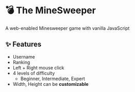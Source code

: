 # 💣 The MineSweeper
A web-enabled Minesweeper game with vanilla JavaScript

## ✨ Features
- Username
- Ranking
- Left + Right mouse click
- 4 levels of difficulty
    - Beginner, Intermediate, Expert
- Width, Height can be **customizable**

